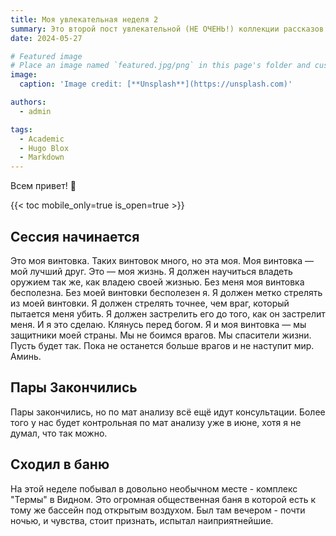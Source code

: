```yaml
---
title: Моя увлекательная неделя 2
summary: Это второй пост увлекательной (НЕ ОЧЕНЬ!) коллекции рассказов о моей повседневной жизни!
date: 2024-05-27

# Featured image
# Place an image named `featured.jpg/png` in this page's folder and customize its options here.
image:
  caption: 'Image credit: [**Unsplash**](https://unsplash.com)'

authors:
  - admin

tags:
  - Academic
  - Hugo Blox
  - Markdown
---
```


Всем привет! 👋

{{< toc mobile_only=true is_open=true >}}

## Сессия начинается

Это моя винтовка. Таких винтовок много, но эта моя. Моя винтовка — мой лучший друг. Это — моя жизнь. Я должен научиться владеть оружием так же, как владею своей жизнью. Без меня моя винтовка бесполезна. Без моей винтовки бесполезен я. Я должен метко стрелять из моей винтовки. Я должен стрелять точнее, чем враг, который пытается меня убить. Я должен застрелить его до того, как он застрелит меня. И я это сделаю. Клянусь перед богом. Я и моя винтовка — мы защитники моей страны. Мы не боимся врагов. Мы спасители жизни. Пусть будет так. Пока не останется больше врагов и не наступит мир. Аминь.

## Пары Закончились

Пары закончились, но по мат анализу всё ещё идут консультации. Более того у нас будет контрольная по мат анализу уже в июне, хотя я не думал, что так можно.

## Сходил в баню

На этой неделе побывал в довольно необычном месте - комплекс "Термы" в Видном. Это огромная общественная баня в которой есть к тому же бассейн под открытым воздухом. Был там вечером - почти ночью, и чувства, стоит признать, испытал наиприятнейшие.



